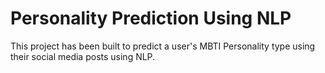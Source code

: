 # Personality Prediction Using NLP
This project has been built to predict a user's MBTI Personality type using their social media posts using NLP.
